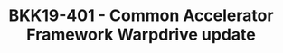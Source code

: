 ---
categories:
- bkk19
description: WarpDrive is a general accelerator framework for the user application
  to access the hardware without going through the kernel in data path.<br /> Huawei
  and Linaro are co-working together to develop warpdriver framework, which will be
  used in Hisilicon server chip Kunpeng 920.<br /> Will update latest status.
image: /assets/images/featured-images/bkk19/BKK19-401.png
session_attendee_num: '20'
session_id: BKK19-401
session_room: Session Room 2 (Lotus 3-4)
session_slot:
  end_time: '2019-04-04 08:55:00'
  start_time: '2019-04-04 08:30:00'
session_speakers:
- speaker_bio: Linaro Hisiilicon landing team engineer, working in Linaro for over
    6 years
  speaker_company: Linaro
  speaker_image: /assets/images/speakers/bkk19/zhangfei-gao.jpg
  speaker_location: ''
  speaker_name: Zhangfei Gao
  speaker_position: Hisilicon landing team engineer
  speaker_username: zhangfei.gao
session_track: Data Center
tag: session
tags:
- Arm on Arm
- Data Center
title: BKK19-401 - Common Accelerator Framework Warpdrive update
youtube_video_url: https://www.youtube.com/watch?v=cHk81mqGlrQ
amazon_s3_presentation_url: https://static.linaro.org/connect/bkk19/presentations/bkk19-401.pdf
amazon_s3_video_url: https://static.linaro.org/connect/bkk19/videos/bkk19-401.mp4
---